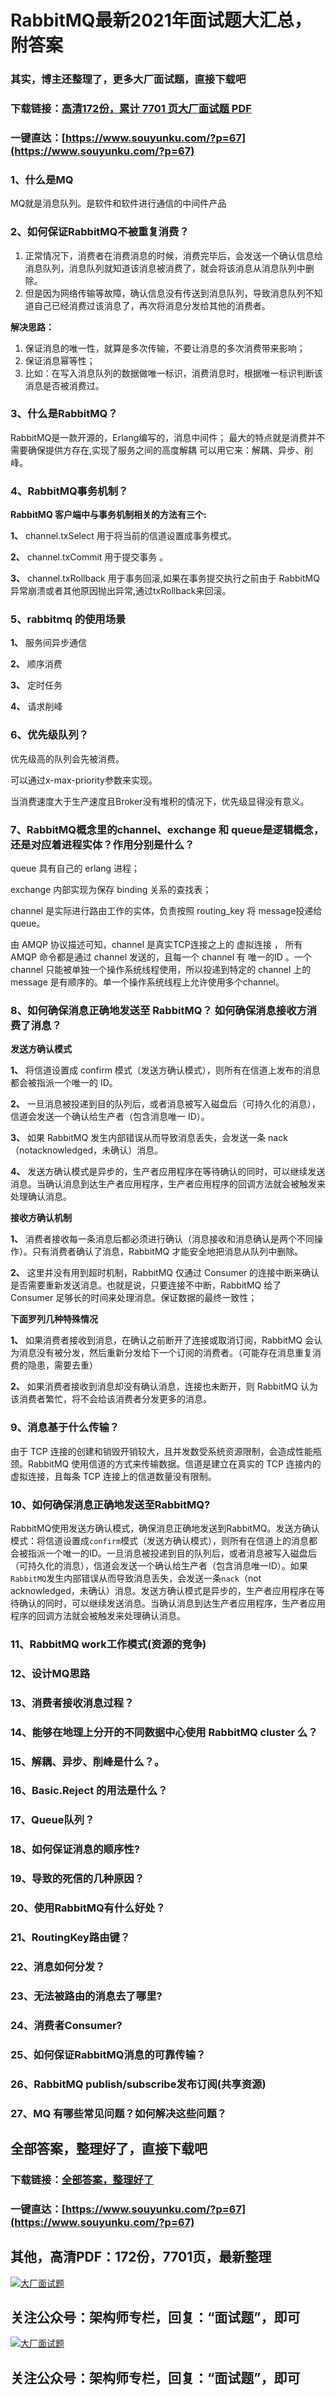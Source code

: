# RabbitMQ最新2021年面试题大汇总，附答案

### 其实，博主还整理了，更多大厂面试题，直接下载吧

### 下载链接：[高清172份，累计 7701 页大厂面试题  PDF](https://www.souyunku.com/?p=67)

### 一键直达：[https://www.souyunku.com/?p=67](https://www.souyunku.com/?p=67)



### 1、什么是MQ

MQ就是消息队列。是软件和软件进行通信的中间件产品


### 2、如何保证RabbitMQ不被重复消费？

1. 正常情况下，消费者在消费消息的时候，消费完毕后，会发送一个确认信息给消息队列，消息队列就知道该消息被消费了，就会将该消息从消息队列中删除。
2. 但是因为网络传输等故障，确认信息没有传送到消息队列，导致消息队列不知道自己已经消费过该消息了，再次将消息分发给其他的消费者。

**解决思路：**

1. 保证消息的唯一性，就算是多次传输，不要让消息的多次消费带来影响；
2. 保证消息幂等性；
3. 比如：在写入消息队列的数据做唯一标识，消费消息时，根据唯一标识判断该消息是否被消费过。


### 3、什么是RabbitMQ？

RabbitMQ是一款开源的，Erlang编写的，消息中间件； 最大的特点就是消费并不需要确保提供方存在,实现了服务之间的高度解耦 可以用它来：解耦、异步、削峰。


### 4、RabbitMQ事务机制？

**RabbitMQ 客户端中与事务机制相关的方法有三个:**

**1、** channel.txSelect 用于将当前的信道设置成事务模式。

**2、** channel.txCommit 用于提交事务 。

**3、** channel.txRollback 用于事务回滚,如果在事务提交执行之前由于 RabbitMQ 异常崩溃或者其他原因抛出异常,通过txRollback来回滚。


### 5、rabbitmq 的使用场景

**1、** 服务间异步通信

**2、** 顺序消费

**3、** 定时任务

**4、** 请求削峰


### 6、优先级队列？

优先级高的队列会先被消费。

可以通过x-max-priority参数来实现。

当消费速度大于生产速度且Broker没有堆积的情况下，优先级显得没有意义。


### 7、RabbitMQ概念里的channel、exchange 和 queue是逻辑概念，还是对应着进程实体？作用分别是什么？

queue 具有自己的 erlang 进程；

exchange 内部实现为保存 binding 关系的查找表；

channel 是实际进行路由工作的实体，负责按照 routing_key 将 message投递给queue。

由 AMQP 协议描述可知，channel 是真实TCP连接之上的 虚拟连接 ， 所有AMQP 命令都是通过 channel 发送的，且每一个 channel 有 唯一的ID 。一个 channel 只能被单独一个操作系统线程使用，所以投递到特定的 channel 上的 message 是有顺序的。单一个操作系统线程上允许使用多个channel。


### 8、如何确保消息正确地发送至 RabbitMQ？ 如何确保消息接收方消费了消息？

**发送方确认模式**

**1、** 将信道设置成 confirm 模式（发送方确认模式），则所有在信道上发布的消息都会被指派一个唯一的 ID。

**2、** 一旦消息被投递到目的队列后，或者消息被写入磁盘后（可持久化的消息），信道会发送一个确认给生产者（包含消息唯一 ID）。

**3、** 如果 RabbitMQ 发生内部错误从而导致消息丢失，会发送一条 nack（notacknowledged，未确认）消息。

**4、** 发送方确认模式是异步的，生产者应用程序在等待确认的同时，可以继续发送消息。当确认消息到达生产者应用程序，生产者应用程序的回调方法就会被触发来处理确认消息。

**接收方确认机制**

**1、** 消费者接收每一条消息后都必须进行确认（消息接收和消息确认是两个不同操作）。只有消费者确认了消息，RabbitMQ 才能安全地把消息从队列中删除。

**2、** 这里并没有用到超时机制，RabbitMQ 仅通过 Consumer 的连接中断来确认是否需要重新发送消息。也就是说，只要连接不中断，RabbitMQ 给了 Consumer 足够长的时间来处理消息。保证数据的最终一致性；

**下面罗列几种特殊情况**

**1、** 如果消费者接收到消息，在确认之前断开了连接或取消订阅，RabbitMQ 会认为消息没有被分发，然后重新分发给下一个订阅的消费者。（可能存在消息重复消费的隐患，需要去重）

**2、** 如果消费者接收到消息却没有确认消息，连接也未断开，则 RabbitMQ 认为该消费者繁忙，将不会给该消费者分发更多的消息。


### 9、消息基于什么传输？

由于 TCP 连接的创建和销毁开销较大，且并发数受系统资源限制，会造成性能瓶颈。RabbitMQ 使用信道的方式来传输数据。信道是建立在真实的 TCP 连接内的虚拟连接，且每条 TCP 连接上的信道数量没有限制。


### 10、如何确保消息正确地发送至RabbitMQ?

RabbitMQ使用发送方确认模式，确保消息正确地发送到RabbitMQ。发送方确认模式：将信道设置成`confirm`模式（发送方确认模式），则所有在信道上的消息都会被指派一个唯一的ID。一旦消息被投递到目的队列后，或者消息被写入磁盘后（可持久化的消息），信道会发送一个确认给生产者（包含消息唯一ID）。如果`RabbitMQ`发生内部错误从而导致消息丢失，会发送一条`nack`（not acknowledged，未确认）消息。发送方确认模式是异步的，生产者应用程序在等待确认的同时，可以继续发送消息。当确认消息到达生产者应用程序，生产者应用程序的回调方法就会被触发来处理确认消息。


### 11、RabbitMQ work工作模式(资源的竞争)
### 12、设计MQ思路
### 13、消费者接收消息过程？
### 14、能够在地理上分开的不同数据中心使用 RabbitMQ cluster 么？
### 15、解耦、异步、削峰是什么？。
### 16、Basic.Reject 的用法是什么？
### 17、Queue队列？
### 18、如何保证消息的顺序性?
### 19、导致的死信的几种原因？
### 20、使用RabbitMQ有什么好处？
### 21、RoutingKey路由键？
### 22、消息如何分发？
### 23、无法被路由的消息去了哪里?
### 24、消费者Consumer?
### 25、如何保证RabbitMQ消息的可靠传输？
### 26、RabbitMQ publish/subscribe发布订阅(共享资源)
### 27、MQ 有哪些常见问题？如何解决这些问题？




## 全部答案，整理好了，直接下载吧

### 下载链接：[全部答案，整理好了](https://www.souyunku.com/?p=67)

### 一键直达：[https://www.souyunku.com/?p=67](https://www.souyunku.com/?p=67)


## 其他，高清PDF：172份，7701页，最新整理

[![大厂面试题](https://www.souyunku.com/wp-content/uploads/weixin/mst.png "大厂面试题")](https://souyunku.lanzous.com/b0alp9b9g "大厂面试题")

## 关注公众号：架构师专栏，回复：“面试题”，即可

[![大厂面试题](https://www.souyunku.com/wp-content/uploads/weixin/jiagoushi.png "架构师专栏")](https://souyunku.lanzous.com/b0alp9b9g "架构师专栏")

## 关注公众号：架构师专栏，回复：“面试题”，即可
